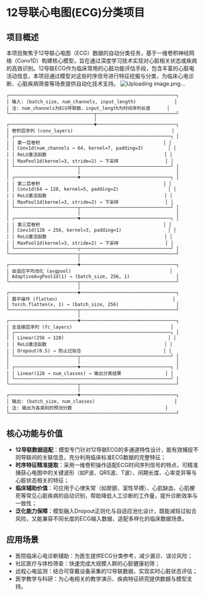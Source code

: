 # 12导联心电图(ECG)分类项目

## 项目概述
本项目聚焦于12导联心电图（ECG）数据的自动分类任务，基于一维卷积神经网络（Conv1D）构建核心模型，旨在通过深度学习技术实现对心脏相关状态或疾病的高效识别。12导联ECG作为临床常用的心脏功能评估手段，包含丰富的心脏电活动信息，本项目通过模型对这些时序信号进行特征挖掘与分类，为临床心电诊断、心脏疾病筛查等场景提供自动化技术支持。
![Uploading image.png…]()

```
┌─────────────────────────────────────────────────────────────┐
│ 输入: (batch_size, num_channels, input_length)              │
│ 注: num_channels为ECG导联数，input_length为时间序列长度      │
└───────────────────────────────┬─────────────────────────────┘
                                │
┌───────────────────────────────▼─────────────────────────────┐
│ 卷积层序列 (conv_layers)                                    │
│ ┌─────────────────────────────────────────────────────────┐ │
│ │ 第一层卷积                                             │ │
│ │ Conv1d(num_channels → 64, kernel=7, padding=3)         │ │
│ │ ReLU激活函数                                           │ │
│ │ MaxPool1d(kernel=3, stride=2) → 下采样                 │ │
│ └───────────────────────┬─────────────────────────────────┘ │
│                         │                                   │
│ ┌───────────────────────▼─────────────────────────────────┐ │
│ │ 第二层卷积                                             │ │
│ │ Conv1d(64 → 128, kernel=5, padding=2)                  │ │
│ │ ReLU激活函数                                           │ │
│ │ MaxPool1d(kernel=3, stride=2) → 下采样                 │ │
│ └───────────────────────┬─────────────────────────────────┘ │
│                         │                                   │
│ ┌───────────────────────▼─────────────────────────────────┐ │
│ │ 第三层卷积                                             │ │
│ │ Conv1d(128 → 256, kernel=3, padding=1)                 │ │
│ │ ReLU激活函数                                           │ │
│ │ MaxPool1d(kernel=3, stride=2) → 下采样                 │ │
│ └───────────────────────┬─────────────────────────────────┘ │
└─────────────────────────┬───────────────────────────────────┘
                          │
┌─────────────────────────▼───────────────────────────────────┐
│ 自适应平均池化 (avgpool)                                    │
│ AdaptiveAvgPool1d(1) → (batch_size, 256, 1)                 │
└─────────────────────────┬───────────────────────────────────┘
                          │
┌─────────────────────────▼───────────────────────────────────┐
│ 展平操作 (flatten)                                          │
│ torch.flatten(x, 1) → (batch_size, 256)                     │
└─────────────────────────┬───────────────────────────────────┘
                          │
┌─────────────────────────▼───────────────────────────────────┐
│ 全连接层序列 (fc_layers)                                    │
│ ┌─────────────────────────────────────────────────────────┐ │
│ │ Linear(256 → 128)                                      │ │
│ │ ReLU激活函数                                           │ │
│ │ Dropout(0.5) → 防止过拟合                              │ │
│ └───────────────────────┬─────────────────────────────────┘ │
│                         │                                   │
│ ┌───────────────────────▼─────────────────────────────────┐ │
│ │ Linear(128 → num_classes) → 输出分类结果                │ │
│ └─────────────────────────────────────────────────────────┘ │
└─────────────────────────┬───────────────────────────────────┘
                          │
┌─────────────────────────▼───────────────────────────────────┐
│ 输出: (batch_size, num_classes)                             │
│ 注: 输出为各类别的预测分数                                  │
└─────────────────────────────────────────────────────────────┘
```
## 核心功能与价值
- **12导联数据适配**：模型专门针对12导联ECG的多通道特性设计，能有效捕捉不同导联间的关联信息，充分利用临床标准ECG数据的完整特征；
- **时序特征精准提取**：采用一维卷积操作适配ECG时间序列信号的特点，可精准捕获心电图中的关键波形（如P波、QRS波、T波）、间期长度、心率变异等与心脏状态相关的特征；
- **临床辅助价值**：可应用于心律失常（如房颤、室性早搏）、心肌缺血、心肌梗死等常见心脏疾病的自动识别，帮助降低人工诊断的工作量，提升诊断效率与一致性；
- **泛化能力保障**：模型融入Dropout正则化与自适应池化设计，既能减轻过拟合风险，又能兼容不同长度的ECG输入数据，适配多样化的临床数据场景。

## 应用场景
- 医院临床心电诊断辅助：为医生提供ECG分类参考，减少漏诊、误诊风险；
- 社区医疗与体检筛查：快速完成大规模人群的心脏健康初筛；
- 远程心电监测：结合可穿戴设备采集的12导联数据，实现实时心脏状态评估；
- 医学教学与科研：为心电相关的教学演示、疾病特征研究提供数据与模型支持。
